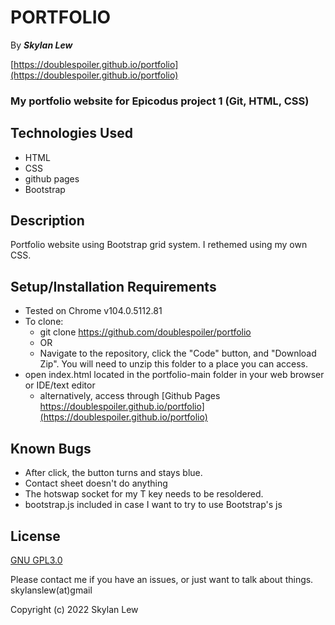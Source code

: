 # PORTFOLIO

By _**Skylan Lew**_

[https://doublespoiler.github.io/portfolio](https://doublespoiler.github.io/portfolio)

### My portfolio website for Epicodus project 1 (Git, HTML, CSS)

## Technologies Used

* HTML
* CSS
* github pages
* Bootstrap

## Description

Portfolio website using Bootstrap grid system. I rethemed using my own CSS.

## Setup/Installation Requirements

* Tested on Chrome v104.0.5112.81
* To clone:
  * git clone https://github.com/doublespoiler/portfolio
  * OR
  * Navigate to the repository, click the "Code" button, and "Download Zip".  You will need to unzip this folder to a place you can access.
* open index.html located in the portfolio-main folder in your web browser or IDE/text editor
  * alternatively, access through [Github Pages https://doublespoiler.github.io/portfolio](https://doublespoiler.github.io/portfolio)

## Known Bugs

* After click, the button turns and stays blue.
* Contact sheet doesn't do anything
* The hotswap socket for my T key needs to be resoldered.
* bootstrap.js included in case I want to try to use Bootstrap's js

## License

[GNU GPL3.0](https://choosealicense.com/licenses/gpl-3.0/)

Please contact me if you have an issues, or just want to talk about things. skylanslew(at)gmail

Copyright (c) 2022 Skylan Lew
